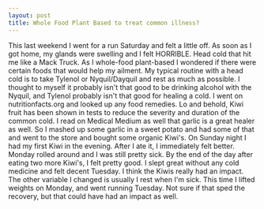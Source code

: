 ```yaml
---
layout: post
title: Whole Food Plant Based to treat common illness?
---
```

This last weekend I went for a run Saturday and felt a little off.  As soon as I got home, my glands were swelling and I felt HORRIBLE. 
Head cold that hit me like a Mack Truck.  As I  whole-food plant-based I wondered if there were certain foods that would help my ailment.  My typical routine
with a head cold is to take Tylenol or Nyquil/Dayquil and rest as much as possible.  I thought to myself it probably isn't that good to be drinking alcohol with the 
Nyquil, and Tylenol probably isn't that good for healing a cold.  I went on nutritionfacts.org and looked up any food remedies.  Lo and behold, Kiwi fruit has 
been shown in tests to reduce the severity and duration of the common cold.  I read on Medical Medium as well that garlic is a great healer as well.
So I mashed up some garlic in a sweet potato and had some of that and went to the store and bought some organic Kiwi's.  On Sunday night I had my first Kiwi in the evening.
After I ate it, I immediately felt better.  Monday rolled around and I was still pretty sick.  By the end of the day after eating two more Kiwi's, I felt pretty good.
I slept great without any cold medicine and felt decent Tuesday.  I think the Kiwis really had an impact.  The other variable I changed is usually I rest when I'm sick.
This time I lifted weights on Monday, and went running Tuesday.  Not sure if that sped the recovery, but that could have had an impact as well.  
